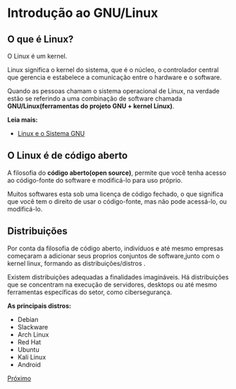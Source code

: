 # Introdução ao GNU/Linux

## O que é Linux?

O Linux é um kernel.

Linux significa o kernel do sistema, que é o núcleo, o controlador central que gerencia e estabelece a comunicação entre o hardware e o software.

Quando as pessoas chamam o sistema operacional de Linux, na verdade estão se referindo a uma combinação de software chamada **GNU/Linux(ferramentas do projeto GNU + kernel Linux)**.

**Leia mais:**

-   [Linux e o Sistema GNU](https://www.gnu.org/gnu/linux-and-gnu.html)

## O Linux é de código aberto

A filosofia do **código aberto(open source)**, permite que você tenha acesso ao código-fonte do software e modificá-lo para uso próprio.

Muitos softwares esta sob uma licença de código fechado, o que significa que você tem o direito de usar o código-fonte, mas não pode acessá-lo, ou modificá-lo.

## Distribuições

Por conta da filosofia de código aberto, indivíduos e até mesmo empresas começaram a adicionar seus proprios conjuntos de software,junto com o kernel linux, formando as distribuições/distros .

Existem distribuições adequadas a finalidades imagináveis. Há distribuições que se concentram na execução de servidores, desktops ou até mesmo ferramentas específicas do setor, como cibersegurança.

**As principais distros:**

-   Debian
-   Slackware
-   Arch Linux
-   Red Hat
-   Ubuntu
-   Kali Linux
-   Android

[Próximo](/01-linha-de-comando/01-linha-de-comando.md)
